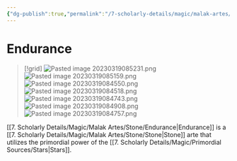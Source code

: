 ```yaml
---
{"dg-publish":true,"permalink":"/7-scholarly-details/magic/malak-artes/stone/endurance/"}
---
```


# Endurance

>[!grid]
>![Pasted image 20230319085231.png](/img/user/x.%20Assets/Attachments/Pasted%20image%2020230319085231.png)
>![Pasted image 20230319085159.png](/img/user/x.%20Assets/Attachments/Pasted%20image%2020230319085159.png)
>![Pasted image 20230319084550.png](/img/user/x.%20Assets/Attachments/Pasted%20image%2020230319084550.png)
>![Pasted image 20230319084518.png](/img/user/x.%20Assets/Attachments/Pasted%20image%2020230319084518.png)
>![Pasted image 20230319084743.png](/img/user/x.%20Assets/Attachments/Pasted%20image%2020230319084743.png)
>![Pasted image 20230319084908.png](/img/user/x.%20Assets/Attachments/Pasted%20image%2020230319084908.png)
>![Pasted image 20230319084757.png](/img/user/x.%20Assets/Attachments/Pasted%20image%2020230319084757.png)

[[7. Scholarly Details/Magic/Malak Artes/Stone/Endurance\|Endurance]] is a [[7. Scholarly Details/Magic/Malak Artes/Stone/Stone\|Stone]] arte that utilizes the primordial power of the [[7. Scholarly Details/Magic/Primordial Sources/Stars\|Stars]].